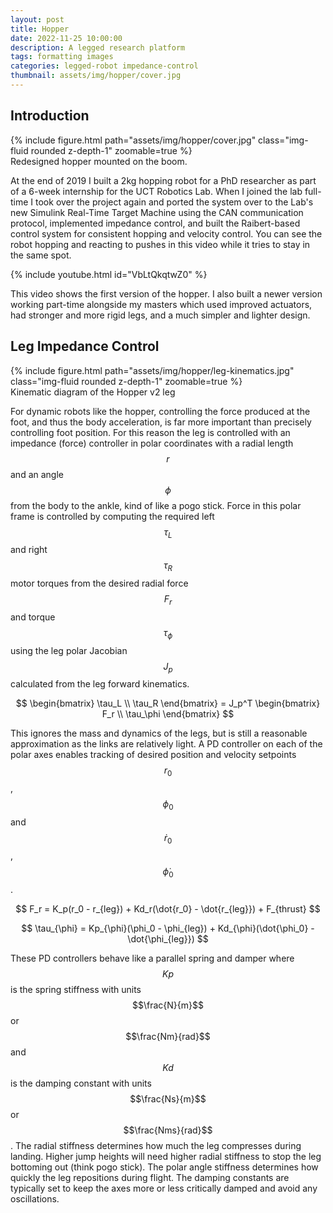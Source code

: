 ```yaml
---
layout: post
title: Hopper
date: 2022-11-25 10:00:00
description: A legged research platform
tags: formatting images
categories: legged-robot impedance-control
thumbnail: assets/img/hopper/cover.jpg
---
```


## Introduction

<div class="row">
    <div class="col-sm-3 mt-3 mt-md-0"></div>
    <div class="col-sm-6 mt-3 mt-md-0">
        {% include figure.html path="assets/img/hopper/cover.jpg" class="img-fluid rounded z-depth-1" zoomable=true %}
    </div>
    <div class="col-sm-3 mt-3 mt-md-0"></div>
</div>
<div class="caption">
    Redesigned hopper mounted on the boom.
</div>

At the end of 2019 I built a 2kg hopping robot for a PhD researcher as part of a 6-week internship for the UCT Robotics Lab. When I joined the lab full-time I took over the project again and ported the system over to the Lab's new Simulink Real-Time Target Machine using the CAN communication protocol, implemented impedance control, and built the Raibert-based control system for consistent hopping and velocity control. You can see the robot hopping and reacting to pushes in this video while it tries to stay in the same spot.

{% include youtube.html id="VbLtQkqtwZ0" %}

This video shows the first version of the hopper. I also built a newer version working part-time alongside my masters which used improved actuators, had stronger and more rigid legs, and a much simpler and lighter design.

## Leg Impedance Control

<div class="row">
    <div class="col-sm-3 mt-3 mt-md-0"></div>
    <div class="col-sm-6 mt-3 mt-md-0">
        {% include figure.html path="assets/img/hopper/leg-kinematics.jpg" class="img-fluid rounded z-depth-1" zoomable=true %}
    </div>
    <div class="col-sm-3 mt-3 mt-md-0"></div>
</div>
<div class="caption">
    Kinematic diagram of the Hopper v2 leg
</div>

For dynamic robots like the hopper, controlling the force produced at the foot, and thus the body acceleration, is far more important than precisely controlling foot position. For this reason the leg is controlled with an impedance (force) controller in polar coordinates with a radial length $$r$$ and an angle $$\phi$$ from the body to the ankle, kind of like a pogo stick. Force in this polar frame is controlled by computing the required left $$\tau_L$$ and right $$\tau_R$$ motor torques from the desired radial force $$F_r$$ and torque $$\tau_{\phi}$$ using the leg polar Jacobian $$J_p$$ calculated from the leg forward kinematics.

$$
\begin{bmatrix}
\tau_L \\
\tau_R
\end{bmatrix} = J_p^T
\begin{bmatrix}
F_r \\
\tau_\phi
\end{bmatrix}
$$

This ignores the mass and dynamics of the legs, but is still a reasonable approximation as the links are relatively light. A PD controller on each of the polar axes enables tracking of desired position and velocity setpoints $$r_0$$, $$\phi_0$$ and $$\dot{r}_0$$, $$\dot{\phi}_0$$.

$$ F_r = K_p(r_0 - r_{leg}) + Kd_r(\dot{r_0} - \dot{r_{leg}}) + F_{thrust} $$

$$ \tau_{\phi} = Kp_{\phi}(\phi_0 - \phi_{leg}) + Kd_{\phi}(\dot{\phi_0} - \dot{\phi_{leg}}) $$

These PD controllers behave like a parallel spring and damper where $$Kp$$ is the spring stiffness with units $$\frac{N}{m}$$ or $$\frac{Nm}{rad}$$ and $$Kd$$ is the damping constant with units $$\frac{Ns}{m}$$ or $$\frac{Nms}{rad}$$. The radial stiffness determines how much the leg compresses during landing. Higher jump heights will need higher radial stiffness to stop the leg bottoming out (think pogo stick). The polar angle stiffness determines how quickly the leg repositions during flight. The damping constants are typically set to keep the axes more or less critically damped and avoid any oscillations.
